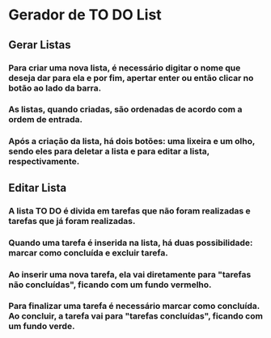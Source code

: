 # Gerador de TO DO List 

## Gerar Listas

### Para criar uma nova lista, é necessário digitar o nome que deseja dar para ela e por fim, apertar enter ou então clicar no botão ao lado da barra.
### As listas, quando criadas, são ordenadas de acordo com a ordem de entrada.
### Após a criação da lista, há dois botões: uma lixeira e um olho, sendo eles para deletar a lista e para editar a lista, respectivamente. 


## Editar Lista

### A lista TO DO é divida em tarefas que não foram realizadas e tarefas que já foram realizadas.
### Quando uma tarefa é inserida na lista, há duas possibilidade: marcar como concluída e excluir tarefa.
### Ao inserir uma nova tarefa, ela vai diretamente para "tarefas não concluídas", ficando com um fundo vermelho.
### Para finalizar uma tarefa é necessário marcar como concluída. Ao concluir, a tarefa vai para "tarefas concluídas", ficando com um fundo verde.
